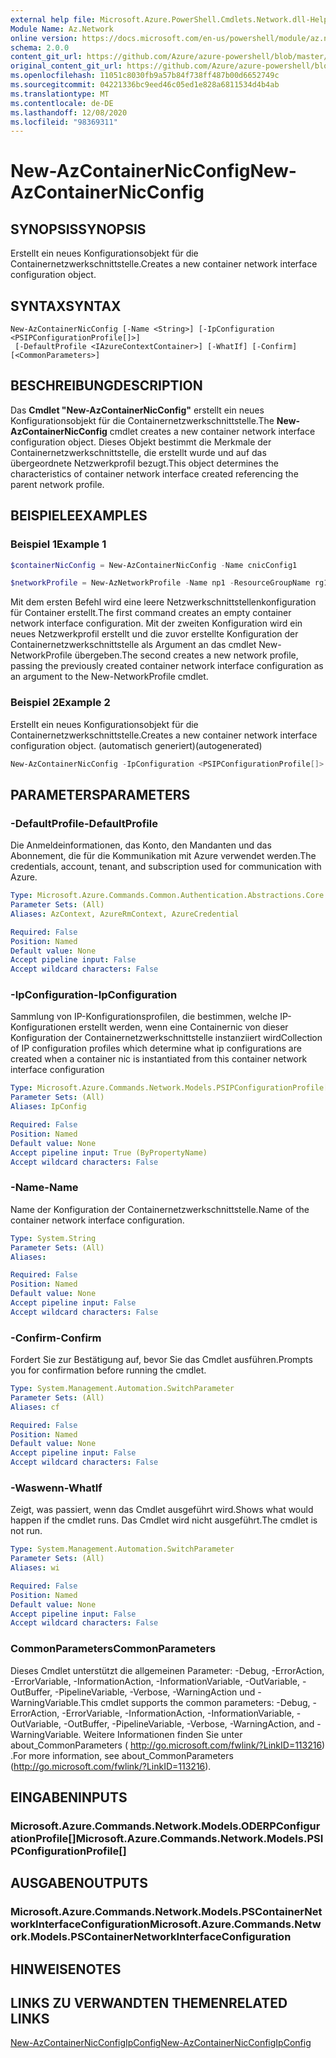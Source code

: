 ```yaml
---
external help file: Microsoft.Azure.PowerShell.Cmdlets.Network.dll-Help.xml
Module Name: Az.Network
online version: https://docs.microsoft.com/en-us/powershell/module/az.network/new-AzContainerNicconfig
schema: 2.0.0
content_git_url: https://github.com/Azure/azure-powershell/blob/master/src/Network/Network/help/New-AzContainerNicConfig.md
original_content_git_url: https://github.com/Azure/azure-powershell/blob/master/src/Network/Network/help/New-AzContainerNicConfig.md
ms.openlocfilehash: 11051c8030fb9a57b84f738ff487b00d6652749c
ms.sourcegitcommit: 04221336bc9eed46c05ed1e828a6811534d4b4ab
ms.translationtype: MT
ms.contentlocale: de-DE
ms.lasthandoff: 12/08/2020
ms.locfileid: "98369311"
---
```

# <span data-ttu-id="bad9e-101">New-AzContainerNicConfig</span><span class="sxs-lookup"><span data-stu-id="bad9e-101">New-AzContainerNicConfig</span></span>

## <span data-ttu-id="bad9e-102">SYNOPSIS</span><span class="sxs-lookup"><span data-stu-id="bad9e-102">SYNOPSIS</span></span>
<span data-ttu-id="bad9e-103">Erstellt ein neues Konfigurationsobjekt für die Containernetzwerkschnittstelle.</span><span class="sxs-lookup"><span data-stu-id="bad9e-103">Creates a new container network interface configuration object.</span></span>

## <span data-ttu-id="bad9e-104">SYNTAX</span><span class="sxs-lookup"><span data-stu-id="bad9e-104">SYNTAX</span></span>

```
New-AzContainerNicConfig [-Name <String>] [-IpConfiguration <PSIPConfigurationProfile[]>]
 [-DefaultProfile <IAzureContextContainer>] [-WhatIf] [-Confirm] [<CommonParameters>]
```

## <span data-ttu-id="bad9e-105">BESCHREIBUNG</span><span class="sxs-lookup"><span data-stu-id="bad9e-105">DESCRIPTION</span></span>
<span data-ttu-id="bad9e-106">Das **Cmdlet "New-AzContainerNicConfig"** erstellt ein neues Konfigurationsobjekt für die Containernetzwerkschnittstelle.</span><span class="sxs-lookup"><span data-stu-id="bad9e-106">The **New-AzContainerNicConfig** cmdlet creates a new container network interface configuration object.</span></span> <span data-ttu-id="bad9e-107">Dieses Objekt bestimmt die Merkmale der Containernetzwerkschnittstelle, die erstellt wurde und auf das übergeordnete Netzwerkprofil bezugt.</span><span class="sxs-lookup"><span data-stu-id="bad9e-107">This object determines the characteristics of container network interface created referencing the parent network profile.</span></span>

## <span data-ttu-id="bad9e-108">BEISPIELE</span><span class="sxs-lookup"><span data-stu-id="bad9e-108">EXAMPLES</span></span>

### <span data-ttu-id="bad9e-109">Beispiel 1</span><span class="sxs-lookup"><span data-stu-id="bad9e-109">Example 1</span></span>
```powershell
$containerNicConfig = New-AzContainerNicConfig -Name cnicConfig1

$networkProfile = New-AzNetworkProfile -Name np1 -ResourceGroupName rg1 -Location westus -ContainerNetworkInterfaceConfiguration $containerNicConfig
```

<span data-ttu-id="bad9e-110">Mit dem ersten Befehl wird eine leere Netzwerkschnittstellenkonfiguration für Container erstellt.</span><span class="sxs-lookup"><span data-stu-id="bad9e-110">The first command creates an empty container network interface configuration.</span></span> <span data-ttu-id="bad9e-111">Mit der zweiten Konfiguration wird ein neues Netzwerkprofil erstellt und die zuvor erstellte Konfiguration der Containernetzwerkschnittstelle als Argument an das cmdlet New-NetworkProfile übergeben.</span><span class="sxs-lookup"><span data-stu-id="bad9e-111">The second creates a new network profile, passing the previously created container network interface configuration as an argument to the New-NetworkProfile cmdlet.</span></span>

### <span data-ttu-id="bad9e-112">Beispiel 2</span><span class="sxs-lookup"><span data-stu-id="bad9e-112">Example 2</span></span>

<span data-ttu-id="bad9e-113">Erstellt ein neues Konfigurationsobjekt für die Containernetzwerkschnittstelle.</span><span class="sxs-lookup"><span data-stu-id="bad9e-113">Creates a new container network interface configuration object.</span></span> <span data-ttu-id="bad9e-114">(automatisch generiert)</span><span class="sxs-lookup"><span data-stu-id="bad9e-114">(autogenerated)</span></span>

<!-- Aladdin Generated Example -->
```powershell
New-AzContainerNicConfig -IpConfiguration <PSIPConfigurationProfile[]> -Name cnic
```

## <span data-ttu-id="bad9e-115">PARAMETERS</span><span class="sxs-lookup"><span data-stu-id="bad9e-115">PARAMETERS</span></span>

### <span data-ttu-id="bad9e-116">-DefaultProfile</span><span class="sxs-lookup"><span data-stu-id="bad9e-116">-DefaultProfile</span></span>
<span data-ttu-id="bad9e-117">Die Anmeldeinformationen, das Konto, den Mandanten und das Abonnement, die für die Kommunikation mit Azure verwendet werden.</span><span class="sxs-lookup"><span data-stu-id="bad9e-117">The credentials, account, tenant, and subscription used for communication with Azure.</span></span>

```yaml
Type: Microsoft.Azure.Commands.Common.Authentication.Abstractions.Core.IAzureContextContainer
Parameter Sets: (All)
Aliases: AzContext, AzureRmContext, AzureCredential

Required: False
Position: Named
Default value: None
Accept pipeline input: False
Accept wildcard characters: False
```

### <span data-ttu-id="bad9e-118">-IpConfiguration</span><span class="sxs-lookup"><span data-stu-id="bad9e-118">-IpConfiguration</span></span>
<span data-ttu-id="bad9e-119">Sammlung von IP-Konfigurationsprofilen, die bestimmen, welche IP-Konfigurationen erstellt werden, wenn eine Containernic von dieser Konfiguration der Containernetzwerkschnittstelle instanziiert wird</span><span class="sxs-lookup"><span data-stu-id="bad9e-119">Collection of IP configuration profiles which determine what ip configurations are created when a container nic is instantiated from this container network interface configuration</span></span>

```yaml
Type: Microsoft.Azure.Commands.Network.Models.PSIPConfigurationProfile[]
Parameter Sets: (All)
Aliases: IpConfig

Required: False
Position: Named
Default value: None
Accept pipeline input: True (ByPropertyName)
Accept wildcard characters: False
```

### <span data-ttu-id="bad9e-120">-Name</span><span class="sxs-lookup"><span data-stu-id="bad9e-120">-Name</span></span>
<span data-ttu-id="bad9e-121">Name der Konfiguration der Containernetzwerkschnittstelle.</span><span class="sxs-lookup"><span data-stu-id="bad9e-121">Name of the container network interface configuration.</span></span>

```yaml
Type: System.String
Parameter Sets: (All)
Aliases:

Required: False
Position: Named
Default value: None
Accept pipeline input: False
Accept wildcard characters: False
```

### <span data-ttu-id="bad9e-122">-Confirm</span><span class="sxs-lookup"><span data-stu-id="bad9e-122">-Confirm</span></span>
<span data-ttu-id="bad9e-123">Fordert Sie zur Bestätigung auf, bevor Sie das Cmdlet ausführen.</span><span class="sxs-lookup"><span data-stu-id="bad9e-123">Prompts you for confirmation before running the cmdlet.</span></span>

```yaml
Type: System.Management.Automation.SwitchParameter
Parameter Sets: (All)
Aliases: cf

Required: False
Position: Named
Default value: None
Accept pipeline input: False
Accept wildcard characters: False
```

### <span data-ttu-id="bad9e-124">-Waswenn</span><span class="sxs-lookup"><span data-stu-id="bad9e-124">-WhatIf</span></span>
<span data-ttu-id="bad9e-125">Zeigt, was passiert, wenn das Cmdlet ausgeführt wird.</span><span class="sxs-lookup"><span data-stu-id="bad9e-125">Shows what would happen if the cmdlet runs.</span></span>
<span data-ttu-id="bad9e-126">Das Cmdlet wird nicht ausgeführt.</span><span class="sxs-lookup"><span data-stu-id="bad9e-126">The cmdlet is not run.</span></span>

```yaml
Type: System.Management.Automation.SwitchParameter
Parameter Sets: (All)
Aliases: wi

Required: False
Position: Named
Default value: None
Accept pipeline input: False
Accept wildcard characters: False
```

### <span data-ttu-id="bad9e-127">CommonParameters</span><span class="sxs-lookup"><span data-stu-id="bad9e-127">CommonParameters</span></span>
<span data-ttu-id="bad9e-128">Dieses Cmdlet unterstützt die allgemeinen Parameter: -Debug, -ErrorAction, -ErrorVariable, -InformationAction, -InformationVariable, -OutVariable, -OutBuffer, -PipelineVariable, -Verbose, -WarningAction und -WarningVariable.</span><span class="sxs-lookup"><span data-stu-id="bad9e-128">This cmdlet supports the common parameters: -Debug, -ErrorAction, -ErrorVariable, -InformationAction, -InformationVariable, -OutVariable, -OutBuffer, -PipelineVariable, -Verbose, -WarningAction, and -WarningVariable.</span></span> <span data-ttu-id="bad9e-129">Weitere Informationen finden Sie unter about_CommonParameters ( http://go.microsoft.com/fwlink/?LinkID=113216) .</span><span class="sxs-lookup"><span data-stu-id="bad9e-129">For more information, see about_CommonParameters (http://go.microsoft.com/fwlink/?LinkID=113216).</span></span>

## <span data-ttu-id="bad9e-130">EINGABEN</span><span class="sxs-lookup"><span data-stu-id="bad9e-130">INPUTS</span></span>

### <span data-ttu-id="bad9e-131">Microsoft.Azure.Commands.Network.Models.ODERPConfigurationProfile[]</span><span class="sxs-lookup"><span data-stu-id="bad9e-131">Microsoft.Azure.Commands.Network.Models.PSIPConfigurationProfile[]</span></span>

## <span data-ttu-id="bad9e-132">AUSGABEN</span><span class="sxs-lookup"><span data-stu-id="bad9e-132">OUTPUTS</span></span>

### <span data-ttu-id="bad9e-133">Microsoft.Azure.Commands.Network.Models.PSContainerNetworkInterfaceConfiguration</span><span class="sxs-lookup"><span data-stu-id="bad9e-133">Microsoft.Azure.Commands.Network.Models.PSContainerNetworkInterfaceConfiguration</span></span>

## <span data-ttu-id="bad9e-134">HINWEISE</span><span class="sxs-lookup"><span data-stu-id="bad9e-134">NOTES</span></span>

## <span data-ttu-id="bad9e-135">LINKS ZU VERWANDTEN THEMEN</span><span class="sxs-lookup"><span data-stu-id="bad9e-135">RELATED LINKS</span></span>

[<span data-ttu-id="bad9e-136">New-AzContainerNicConfigIpConfig</span><span class="sxs-lookup"><span data-stu-id="bad9e-136">New-AzContainerNicConfigIpConfig</span></span>](./New-AzContainerNicConfigIpConfig.md)
